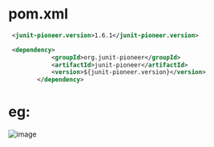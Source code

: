 # pom.xml

```xml
 <junit-pioneer.version>1.6.1</junit-pioneer.version>

 <dependency>
            <groupId>org.junit-pioneer</groupId>
            <artifactId>junit-pioneer</artifactId>
            <version>${junit-pioneer.version}</version>
        </dependency>
```

# eg:

![image](https://user-images.githubusercontent.com/39144603/226821914-f0ac8e45-436f-42e7-b2b8-28e9127eb4cd.png)
